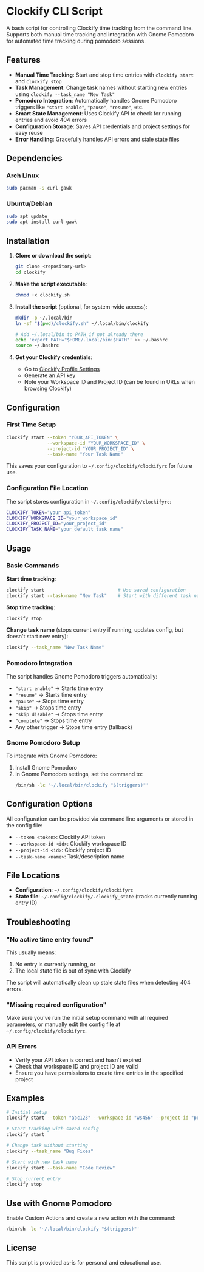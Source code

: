 # Clockify CLI Script

A bash script for controlling Clockify time tracking from the command line. Supports both manual time tracking and integration with Gnome Pomodoro for automated time tracking during pomodoro sessions.

## Features

- **Manual Time Tracking**: Start and stop time entries with `clockify start` and `clockify stop`
- **Task Management**: Change task names without starting new entries using `clockify --task_name "New Task"`
- **Pomodoro Integration**: Automatically handles Gnome Pomodoro triggers like `"start enable"`, `"pause"`, `"resume"`, etc.
- **Smart State Management**: Uses Clockify API to check for running entries and avoid 404 errors
- **Configuration Storage**: Saves API credentials and project settings for easy reuse
- **Error Handling**: Gracefully handles API errors and stale state files

## Dependencies

### Arch Linux
```bash
sudo pacman -S curl gawk
```

### Ubuntu/Debian
```bash
sudo apt update
sudo apt install curl gawk
```

## Installation

1. **Clone or download the script**:
   ```bash
   git clone <repository-url>
   cd clockify
   ```

2. **Make the script executable**:
   ```bash
   chmod +x clockify.sh
   ```

3. **Install the script** (optional, for system-wide access):
   ```bash
   mkdir -p ~/.local/bin
   ln -sf "$(pwd)/clockify.sh" ~/.local/bin/clockify
   
   # Add ~/.local/bin to PATH if not already there
   echo 'export PATH="$HOME/.local/bin:$PATH"' >> ~/.bashrc
   source ~/.bashrc
   ```

4. **Get your Clockify credentials**:
   - Go to [Clockify Profile Settings](https://clockify.me/user/settings)
   - Generate an API key
   - Note your Workspace ID and Project ID (can be found in URLs when browsing Clockify)

## Configuration

### First Time Setup
```bash
clockify start --token "YOUR_API_TOKEN" \
               --workspace-id "YOUR_WORKSPACE_ID" \
               --project-id "YOUR_PROJECT_ID" \
               --task-name "Your Task Name"
```

This saves your configuration to `~/.config/clockify/clockifyrc` for future use.

### Configuration File Location
The script stores configuration in `~/.config/clockify/clockifyrc`:
```bash
CLOCKIFY_TOKEN="your_api_token"
CLOCKIFY_WORKSPACE_ID="your_workspace_id"
CLOCKIFY_PROJECT_ID="your_project_id"
CLOCKIFY_TASK_NAME="your_default_task_name"
```

## Usage

### Basic Commands

**Start time tracking**:
```bash
clockify start                           # Use saved configuration
clockify start --task-name "New Task"    # Start with different task name
```

**Stop time tracking**:
```bash
clockify stop
```

**Change task name** (stops current entry if running, updates config, but doesn't start new entry):
```bash
clockify --task_name "New Task Name"
```

### Pomodoro Integration

The script handles Gnome Pomodoro triggers automatically:

- `"start enable"` → Starts time entry
- `"resume"` → Starts time entry
- `"pause"` → Stops time entry
- `"skip"` → Stops time entry
- `"skip disable"` → Stops time entry
- `"complete"` → Stops time entry
- Any other trigger → Stops time entry (fallback)

### Gnome Pomodoro Setup

To integrate with Gnome Pomodoro:

1. Install Gnome Pomodoro
2. In Gnome Pomodoro settings, set the command to:
   ```bash
   /bin/sh -lc '~/.local/bin/clockify "$(triggers)"'
   ```

## Configuration Options

All configuration can be provided via command line arguments or stored in the config file:

- `--token <token>`: Clockify API token
- `--workspace-id <id>`: Clockify workspace ID
- `--project-id <id>`: Clockify project ID  
- `--task-name <name>`: Task/description name

## File Locations

- **Configuration**: `~/.config/clockify/clockifyrc`
- **State file**: `~/.config/clockify/.clockify_state` (tracks currently running entry ID)

## Troubleshooting

### "No active time entry found"
This usually means:
1. No entry is currently running, or
2. The local state file is out of sync with Clockify

The script will automatically clean up stale state files when detecting 404 errors.

### "Missing required configuration"
Make sure you've run the initial setup command with all required parameters, or manually edit the config file at `~/.config/clockify/clockifyrc`.

### API Errors
- Verify your API token is correct and hasn't expired
- Check that workspace ID and project ID are valid
- Ensure you have permissions to create time entries in the specified project

## Examples

```bash
# Initial setup
clockify start --token "abc123" --workspace-id "ws456" --project-id "proj789" --task-name "Development Work"

# Start tracking with saved config
clockify start

# Change task without starting
clockify --task_name "Bug Fixes"

# Start with new task name
clockify start --task-name "Code Review"

# Stop current entry
clockify stop
```

## Use with Gnome Pomodoro

Enable Custom Actions and create a new action with the command:

```bash
/bin/sh -lc '~/.local/bin/clockify "$(triggers)"'
```

## License

This script is provided as-is for personal and educational use.
